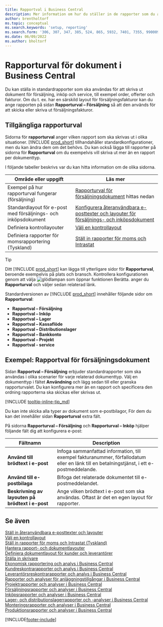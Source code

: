```yaml
---
title: Rapportval i Business Central
description: Mer information om hur du ställer in de rapporter som du använder för att skriva ut olika typer av dokument i Business Central.
author: brentholtorf
ms.topic: conceptual
ms.search.keywords: 'setup, reporting'
ms.search.form: '306, 307, 347, 385, 524, 865, 5932, 7401, 7355, 99000917'
ms.date: 06/09/2022
ms.author: bholtorf
---
```

# <a name="report-selection-for-documents-in-business-central" />Rapporturval för dokument i Business Central

Du kan ställa in standardrapporter som ska användas för att skriva ut dokument för försäljning, inköp och service, till exempel order, offerter och fakturor. Om du t. ex. har en särskild layout för försäljningsfakturor kan du ange rapporten på sidan **Rapporturval – Försäljning** så att den används för att skicka eller skriva ut försäljningsfakturor.  

## <a name="available-report-selections" />Tillgängliga rapporturval

Sidorna för **rapporturval** anger vilken rapport som ska skrivas ut i olika situationer. [!INCLUDE [prod_short](includes/prod_short.md)] tillhandahåller standardkonfigurationer, men du kan ändra dem om det behövs. Du kan också lägga till rapporter på sidorna för **Rapporturval** om du exempelvis vill skriva ut mer än en rapport per dokumenttyp. 

I följande tabeller beskrivs var du kan hitta information om de olika sidorna.  

|Område eller uppgift  |Läs mer|
|--------------|----------|
|Exempel på hur rapporturval fungerar (försäljning)|[Rapporturval för försäljningsdokument](#example-report-selection-for-sales-documents) hittas nedan|
|Standardlayout för e-post med försäljnings- och inköpsdokument  |[Konfigurera återanvändbara e-posttexter och layouter för försäljnings- och inköpsdokument](admin-how-setup-email.md#set-up-reusable-email-texts-and-layouts) |
|Definiera kontrollayouter     |[Välj en kontrollayout](finance-how-define-check-layouts.md) |
|Definiera rapporter för momsrapportering (Tyskland)|[Ställ in rapporter för moms och Intrastat](LocalFunctionality/Germany/how-to-set-up-reports-for-vat-and-intrastat.md) |

> [!TIP]
> Ditt [!INCLUDE [prod_short](includes/prod_short.md)] kan lägga till ytterligare sidor för **Rapporturval**, beroende exempelvis på plats och bransch. Kontrollera konfigurationen genom att välja ![glödlampan som öppnar funktionen Berätta.](media/ui-search/search_small.png "Berätta för mig vad du vill göra") anger du **Rapporturval** och väljer sedan relaterad länk.

Standardversionen av [!INCLUDE [prod_short](includes/prod_short.md)] innehåller följande sidor om **Rapporturval**:

* **Rapportval – Försäljning**  
* **Rapportval – Inköp**  
* **Rapportval – Lager**  
* **Rapportval – Kassaflöde**  
* **Rapportval – Distributionslager**  
* **Rapportval – Bankkonto**  
* **Rapportval – Projekt**  
* **Rapportval - service**

## <a name="example-report-selection-for-sales-documents" />Exempel: Rapportval för försäljningsdokument

Sidan **Rapportval – Försäljning** erbjuder standardrapporter som ska användas i olika scenarier för varje relaterad dokumenttyp. Välj en dokumenttyp i fältet **Användning** och lägg sedan till eller granska rapporturvalet. Du kan konfigurera mer än en rapport och specificera den ordning rapporterna ska skickas eller skrivas ut.  

[!INCLUDE [tooltip-inline-tip_md](includes/tooltip-inline-tip_md.md)]

Du kan inte skicka alla typer av dokument som e-postbilagor, För dem du kan det innehåller sidan **Rapporturval** extra fält.  

På sidorna **Rapporturval – Försäljning** och **Rapporturval – Inköp** hjälper följande fält dig att konfigurera e-post:

|Fältnamn |Description  |
|-----------|-------------|
|**Använd till brödtext i e-post**| Infoga sammanfattad information, till exempel fakturanummer, förfallodatum eller en länk till en betalningstjänst, i ett e-postmeddelande.        |
|**Använd till e-postbilaga**| Bifoga det relaterade dokumentet till e-postmeddelandet.|
|**Beskrivning av layouten på brödtext i e-post**|Ange vilken brödtext i e-post som ska användas. Oftast är det en egen layout för rapporter. |

## <a name="see-also" />Se även

[Ställ in återanvändbara e-posttexter och layouter](admin-how-setup-email.md#set-up-reusable-email-texts-and-layouts)  
[Välj en kontrollayout](finance-how-define-check-layouts.md)  
[Ställ in rapporter för moms och Intrastat (Tyskland)](LocalFunctionality/Germany/how-to-set-up-reports-for-vat-and-intrastat.md)  
[Hantera rapport- och dokumentlayouter](ui-manage-report-layouts.md)  
[Definiera dokumentlayout för kunder och leverantörer](ui-define-customer-vendor-document-layouts.md)  
[Ställa in skrivare](ui-specify-printer-selection-reports.md)  
[Ekonomisk rapportering och analys i Business Central](finance-reports.md)  
[Kundreskontrarapporter och analys i Business Central](receivables-reports.md)  
[Leverantörsreskontrarapporter och analys i Business Central](payables-reports.md)  
[Rapporter och analyser för anläggningstillgångar i Business Central](fa-reports.md)  
[Projektrapporter och analyser i Business Central](project-reports.md)  
[Försäljningsrapporter och analyser i Business Central](sales-reports.md)  
[Inköpsrapporter och analyser i Business Central](purchase-reports.md)  
[Lager- och distributionslagerrapporter och -analyser i Business Central](inventory-WMS-reports.md)  
[Monteringsrapporter och analyser i Business Central](assembly-reports.md)  
[Produktionsrapporter och analyser i Business Central](production-reports.md)  

[!INCLUDE[footer-include](includes/footer-banner.md)]

